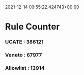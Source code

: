 2021-12-14 00:55:22.424743+00:00
# Rule Counter 
 ### UCATE : 386121

 ### Veneto : 67977

 ### Allowlist : 13914